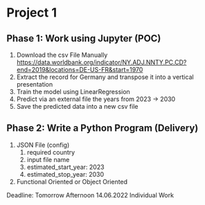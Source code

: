 # Project 1


## Phase 1: Work using Jupyter (POC)

1. Download the csv File Manually 
   https://data.worldbank.org/indicator/NY.ADJ.NNTY.PC.CD?end=2019&locations=DE-US-FR&start=1970
2. Extract the record for Germany and transpose it into a vertical presentation
3. Train the model using LinearRegression
4. Predict via an external file the years from 2023 -> 2030
5. Save the predicted data into a new csv file

## Phase 2: Write a Python Program (Delivery)
1. JSON File (config)
   1. required country
   2. input file name
   3. estimated_start_year: 2023
   4. estimated_stop_year: 2030
2. Functional Oriented or Object Oriented 
   
Deadline: Tomorrow Afternoon 14.06.2022
Individual Work